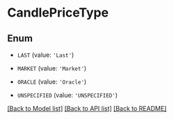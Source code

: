 # CandlePriceType


## Enum

* `LAST` (value: `'Last'`)

* `MARKET` (value: `'Market'`)

* `ORACLE` (value: `'Oracle'`)

* `UNSPECIFIED` (value: `'UNSPECIFIED'`)

[[Back to Model list]](../README.md#documentation-for-models) [[Back to API list]](../README.md#documentation-for-api-endpoints) [[Back to README]](../README.md)


